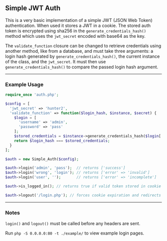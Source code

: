 
## Simple JWT Auth
This is a very basic implementation of a simple JWT (JSON Web Token) authentication. When used it stores a JWT in a cookie. The stored auth token is encrypted using sha256 in the `generate_credentials_hash()` method which uses the `jwt_secret` encoded with base64 as the key.

The `validate_function` closure can be changed to retrieve credentials using another method, like from a database, and must take three arguments: a login hash generated by `generate_credentials_hash()`, the current instance of the class, and the `jwt_secret`. It must then use `generate_credentials_hash()` to compare the passed login hash argument.

---

### Example Usage

```php
require_once 'auth.php';

$config = [
  'jwt_secret' => 'hunter2',
  'validate_function' => function($login_hash, $instance, $secret) {
    $login = [ 
      'username' => 'admin',
      'password' => 'pass'
    ];
    $stored_credentials = $instance->generate_credentials_hash($login['username'], $login['password'], $secret);
    return $login_hash === $stored_credentials;
  }
];

$auth = new Simple_Auth($config);

$auth->login('admin', 'pass');  // returns ['success']
$auth->login('wrong', 'login'); // returns ['error' => 'invalid']
$auth->login('user', '');       // returns ['error' => 'incomplete']

$auth->is_logged_in(); // returns true if valid token stored in cookie

$auth->logout('/login.php'); // forces cookie expiration and redirects to argument or '/' if left empty

```

---
### Notes


`login()` and `logout()` must be called before any headers are sent.


Run `php -S 0.0.0.0:80 -t ./example/` to view example login pages.